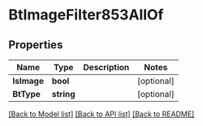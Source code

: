 # BtImageFilter853AllOf

## Properties

Name | Type | Description | Notes
------------ | ------------- | ------------- | -------------
**IsImage** | **bool** |  | [optional] 
**BtType** | **string** |  | [optional] 

[[Back to Model list]](../README.md#documentation-for-models) [[Back to API list]](../README.md#documentation-for-api-endpoints) [[Back to README]](../README.md)


